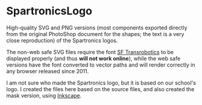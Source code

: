 # SpartronicsLogo
High-quality SVG and PNG versions (most components exported directly from the original PhotoShop document for the shapes; the text is a very close reproduction) of the Spartronics logos.

The non-web safe SVG files require the font [SF Transrobotics](https://www.dafont.com/sf-transrobotics.font) to be displayed properly (and thus **will not work online**), while the web safe versions have the font converted to vector paths and will render correctly in any browser released since 2011.

I am not sure who made the Spartronics logo, but it is based on our school's logo. I created the files here based on the source files, and also created the mask version, using [Inkscape](https://inkscape.org/).
